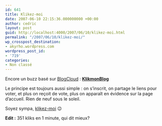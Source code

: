 ```yaml
---
id: 641
title: Klikez-moi
date: 2007-06-10 22:15:36.000000000 +00:00
author: cedric
layout: post
guid: http://localhost:4000/2007/06/10/klikez-moi.html
permalink: "/2007/06/10/klikez-moi/"
wp_crosspost_destination:
- akyrho.wordpress.com
wordpress_post_id:
- '719'
categories:
- Non classé
---
```

Encore un buzz basé sur [BlogCloud](http://blogcloud.bleebot.com/) : [**KlikmonBlog**](http://klikmonblog.rsscloud.net/)

Le principe est toujours aussi simple : on s’inscrit, on partage le liens pour voter, et plus on reçoit de vote, plus on apparaît en évidence sur la page d’accueil. Rien de neuf sous le soleil.

Soyez sympa, [klikez-moi](http://klikmonblog.rsscloud.net/blog/71) 😉

**Edit :** 351 kliks en 1 minute, qui dit mieux?